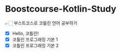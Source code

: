 # Boostcourse-Kotlin-Study
👉🏻 부스트코스로 코틀린 언어 공부하기  

- [x] Hello, 코틀린!
- [x] 코틀린 프로그래밍 기본 1
- [x] 코틀린 프로그래밍 기본 2

